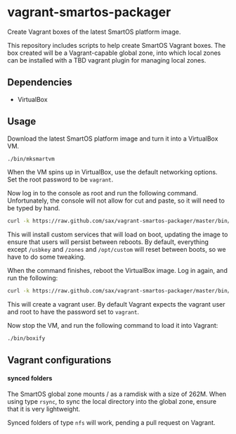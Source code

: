 vagrant-smartos-packager
========================

Create Vagrant boxes of the latest SmartOS platform image.

This repository includes scripts to help create SmartOS Vagrant
boxes. The box created will be a Vagrant-capable global zone,
into which local zones can be installed with a TBD vagrant plugin
for managing local zones.

## Dependencies

* VirtualBox

## Usage

Download the latest SmartOS platform image and turn it into
a VirtualBox VM.

```bash
./bin/mksmartvm
```

When the VM spins up in VirtualBox, use the default networking
options. Set the root password to be `vagrant`.

Now log in to the console as root and run the following command.
Unfortunately, the console will not allow for cut and paste, so
it will need to be typed by hand.

```bash
curl -k https://raw.github.com/sax/vagrant-smartos-packager/master/bin/prepare_global_zone | bash -s
```

This will install custom services that will load on boot, updating the
image to ensure that users will persist between reboots. By default,
everything except `/usbkey` and `/zones` and `/opt/custom` will reset
between boots, so we have to do some tweaking.

When the command finishes, reboot the VirtualBox image. Log in again,
and run the following:

```bash
curl -k https://raw.github.com/sax/vagrant-smartos-packager/master/bin/prepare_gz_users | bash -s
```

This will create a vagrant user. By default Vagrant expects the vagrant
user and root to have the password set to `vagrant`.

Now stop the VM, and run the following command to load it into Vagrant:

```bash
./bin/boxify
```

## Vagrant configurations

#### synced folders

The SmartOS global zone mounts / as a ramdisk with a size of 262M. When
using type `rsync`, to sync the local directory into the global zone,
ensure that it is very lightweight.

Synced folders of type `nfs` will work, pending a pull request on
Vagrant.
